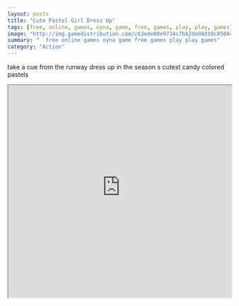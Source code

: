 ```yaml
---
layout: posts
title: "Cute Pastel Girl Dress Up"
tags: [free, online, games, oyna, game, free, games, play, play, games]
image: "http://img.gamedistribution.com/c63ede00e9734c7bb2de08d10c850447.jpg"
summary: "  free online games oyna game free games play play games"
category: "Action"
---
```


take a cue from the runway dress up in the season s cutest candy colored pastels

<iframe width="100%" height="480px;" src="http://flash.gamedistribution.com?game=c63ede00e9734c7bb2de08d10c850447"></iframe>